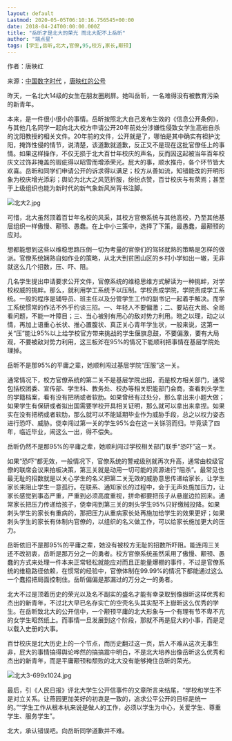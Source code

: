 ```yaml
---
layout: default
Lastmod: 2020-05-05T06:10:16.756545+00:00
date: 2018-04-24T00:00:00.000Z
title: "岳昕才是北大的荣光 而北大配不上岳昕"
author: "端点星"
tags: [学生,岳昕,北大,官僚,95,校方,家长,颟顸]
---
```


作者：唐映红

来源：[中国数字时代](https://chinadigitaltimes.net/chinese/2018/04/%E5%94%90%E6%98%A0%E7%BA%A2-%E5%B2%B3%E6%98%95%E6%89%8D%E6%98%AF%E5%8C%97%E5%A4%A7%E7%9A%84%E8%8D%A3%E5%85%89-%E8%80%8C%E5%8C%97%E5%A4%A7%E9%85%8D%E4%B8%8D%E4%B8%8A%E5%B2%B3%E6%98%95/) ，[唐映红的公号](https://mp.weixin.qq.com/s?__biz=MjM5NzYzNzI5NA==&mid=502879452&idx=1&sn=cc52320f21554efe44892eb6c4a2f7cb&chksm=3edb091d09ac800ba2a6cd1189faa2f5ef8dfb4286722957a115c4a5744189b9d2ef0b4bc159&mpshare=1&scene=1&srcid=04258DkLCOTy81n4G5r2ubXK#rd)

昨天，一名北大14级的女生在朋友圈刷屏。她叫岳昕，一名难得没有被教育污染的新青年。

本来，是一件很小很小的事情。岳昕按照北大自己发布生效的《信息公开条例》，与其他几名同学一起向北大校方申请公开20年前处分涉嫌性侵致女学生高岩自杀的沈阳教授的相关文件。20年前的文件，公开就是了，哪怕是其中确实有袒护沈阳，掩饰性侵的情节，说清楚，该道歉就道歉，反正又不是现在这批官僚任上的事情。如果这样操作，不仅无损于北大百廿年校庆的声名，反而因这起被当年百年校庆文过饰非掩盖的瑕疵得以昭雪而增添荣光。屁大的事，顺水推舟，各个环节皆大欢喜。岳昕和同学们申请公开的诉求得以满足；校方从善如流，知错能改的开明形象为校庆增光添彩；舆论为北大之风范折服，纷纷点赞，百廿校庆与有荣焉；甚至于上级组织也能为新时代的新气象新风尚背书注脚。

![北大2.jpg](https://images.weserv.nl/?url=https%3A//i.loli.net/2018/04/25/5ae056781fcff.jpg)

可惜，北大虽然顶着百廿年名校的风采，其校方官僚系统与其他高校，乃至其他基层组织一样傲慢、颟顸、愚蠢。在上中小三策中，选择了下策，最愚蠢，最颟顸的应对。

想都能想到这些以维稳思路压倒一切为考量的官僚们的驾轻就熟的策略是怎样的做派。官僚系统娴熟自如作业的策略，从北大到贫困山区的乡村小学如出一辙，无非就这么几个招数，压、吓、阻。

几名学生提出申请要求公开文件，官僚系统的维稳思维方式解读为一种挑衅，对学校权威的挑衅。那么，就利用学工系统予以压制。学校责成学院，学院责成学工系统。一般的程序是辅导员、班主任以及分管学生工作的副书记一起着手解决。而学工系统惯常的作法不外乎约谈三招。一、年轻人不要偏激；二、要站在大局、全局看问题，不能一叶障目；三、当心被别有用心的敌对势力利用。晓之以理，动之以情，再加上语重心长状、推心置腹状、真正关心青年学生状，一般来说，这第一关“压”能让95%以上给学校官方带来挑战的学生偃旗息鼓，不要偏激，要有大局观，不要被敌对势力利用，这三板斧在95%的情况下能顺利把事情在基层学院处理掉。

岳昕不是那95%的平庸之辈，她顺利闯过基层学院“压服”这一关。

通常情况下，校方官僚系统的第二关不是基层学院出招，而是校方相关部门，通常包括校团委、宣传部、学生科、教务处、校办等相关职能部门会商，查看刺头学生的学籍档案，看有没有把柄或者软肋。如果曾经有过处分，那么拿出来小题大做；如果学生有保研或者拟出国需要学校开具相关证明，那么就可以拿出来拿捏。如果实在没有把柄或者软肋，那么就可以不能延期毕业作为威胁手段，总之以权力姿态进行恐吓、威胁。侥幸闯过第一关的学生95%会在这一关铩羽而归。毕竟读了四年，临近毕业，闹这么一出，得不偿失。

岳昕仍然不是那95%的平庸之辈，她顺利闯过学校相关部门联手“恐吓”这一关。

如果“恐吓”都无效，一般情况下，官僚系统的警戒级别就再次升高，通常由校级官僚的联席会议来拍板决策，第三关就是动用一切可能的资源进行“阻杀”。最常见也最无耻的招数就是以关心学生的名义把第二关无效的威胁意思传递给家长，让学生家长来阻止学生一意孤行。在联系、通知家长的过程中，会于无声处施加压力，让家长感觉到事态严重，严重到必须高度重视，拼命都要把孩子从悬崖边拉回来。通常家长把压力传递给孩子，侥幸闯到第三关的刺头学生95%只好缴械投降。如果刺头学生的家长有重病的，那把压力从重病家长处再施加给学生的效果更好；如果刺头学生的家长有体制内官僚的，以组织的名义做工作，可以给家长施加更大的压力。

岳昕依旧不是那95%的平庸之辈，她没有被校方无耻的招数所吓阻。能连闯三关还不改初衷，岳昕是那万分之一的勇者。校方官僚系统虽然采用了傲慢、颟顸、愚蠢的方式来处理一件本来正常轻松就能应对而且正能量爆棚的事件，不过是官僚系统的维稳路径依赖，在惯常的经验中，官僚体制在99.99%的情况下都能通过这么一个蠢招把局面控制住。岳昕偏偏是那漏过的万分之一的勇者。

北大不过是顶着历史的荣光以及名不副实的盛名才能有幸录取到像嶽昕这样优秀和杰出的新青年，不过北大早已名存实亡的空壳名头其实配不上嶽昕这么优秀的学生。在岳昕致北大的公开信中，一个颟顸平庸的北大形象与一个有理有节不卑不亢的女学生昭然纸上。而事情一旦发展到这个阶段，那就不再是屁大的小事，而是足以载入史册的大事。

百廿校庆是北大历史上的一个节点，而历史翻过这一页，后人不难从这次无事生非，屁大的事情搞得舆论哗然的搞搞震中明白，不是北大培养出像岳昕这么优秀和杰出的新青年，而是平庸颟顸和颓败的北大没有能够掩住岳昕的荣光。

![北大3-699x1024.jpg](https://images.weserv.nl/?url=https%3A//i.loli.net/2018/04/25/5ae056788dcb4.jpg)

最后，引《人民日报》评北大学生公开信事件的文章所言来结尾，“学校和学生不是对立关系。让燕园更加美好的初衷是一致的，追求公平公开的目标是统一的。”“学生工作从根本杭来说是做人的工作，必须以学生为中心，关爱学生、尊重学生、服务学生”。

北大，承认错误吧。向岳昕同学道歉并不难。

